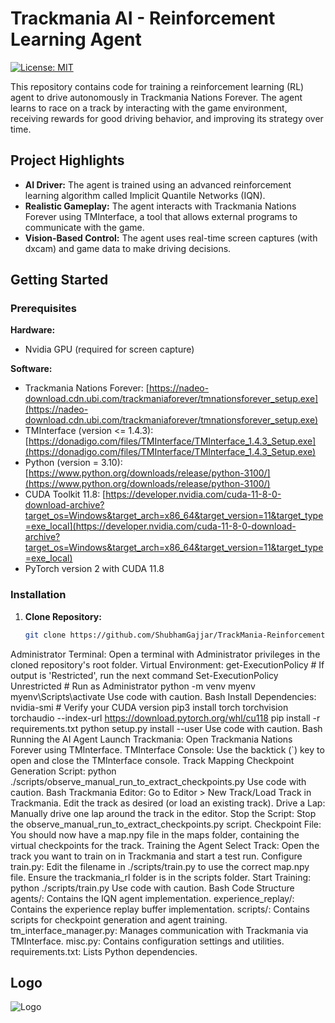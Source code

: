 # Trackmania AI - Reinforcement Learning Agent

[![License: MIT](https://img.shields.io/badge/License-MIT-yellow.svg)](https://opensource.org/licenses/MIT)

This repository contains code for training a reinforcement learning (RL) agent to drive autonomously in Trackmania Nations Forever. The agent learns to race on a track by interacting with the game environment, receiving rewards for good driving behavior, and improving its strategy over time.

## Project Highlights

* **AI Driver:** The agent is trained using an advanced reinforcement learning algorithm called Implicit Quantile Networks (IQN). 
* **Realistic Gameplay:** The agent interacts with Trackmania Nations Forever using TMInterface, a tool that allows external programs to communicate with the game.
* **Vision-Based Control:** The agent uses real-time screen captures (with dxcam) and game data to make driving decisions.

## Getting Started

### Prerequisites

**Hardware:**

* Nvidia GPU (required for screen capture)

**Software:**

* Trackmania Nations Forever: [https://nadeo-download.cdn.ubi.com/trackmaniaforever/tmnationsforever_setup.exe](https://nadeo-download.cdn.ubi.com/trackmaniaforever/tmnationsforever_setup.exe)
* TMInterface (version <= 1.4.3): [https://donadigo.com/files/TMInterface/TMInterface_1.4.3_Setup.exe](https://donadigo.com/files/TMInterface/TMInterface_1.4.3_Setup.exe)
* Python (version = 3.10): [https://www.python.org/downloads/release/python-3100/](https://www.python.org/downloads/release/python-3100/)
* CUDA Toolkit 11.8: [https://developer.nvidia.com/cuda-11-8-0-download-archive?target_os=Windows&target_arch=x86_64&target_version=11&target_type=exe_local](https://developer.nvidia.com/cuda-11-8-0-download-archive?target_os=Windows&target_arch=x86_64&target_version=11&target_type=exe_local)
* PyTorch version 2 with CUDA 11.8

### Installation

1. **Clone Repository:**
   ```bash
   git clone https://github.com/ShubhamGajjar/TrackMania-ReinforcementLearning.git
   ```
Administrator Terminal:
Open a terminal with Administrator privileges in the cloned repository's root folder.
Virtual Environment:
get-ExecutionPolicy       # If output is 'Restricted', run the next command
Set-ExecutionPolicy Unrestricted   # Run as Administrator
python -m venv myenv
myenv\Scripts\activate
Use code with caution.
Bash
Install Dependencies:
nvidia-smi              # Verify your CUDA version
pip3 install torch torchvision torchaudio --index-url https://download.pytorch.org/whl/cu118
pip install -r requirements.txt
python setup.py install --user
Use code with caution.
Bash
Running the AI Agent
Launch Trackmania: Open Trackmania Nations Forever using TMInterface.
TMInterface Console: Use the backtick (`) key to open and close the TMInterface console.
Track Mapping
Checkpoint Generation Script:
python ./scripts/observe_manual_run_to_extract_checkpoints.py
Use code with caution.
Bash
Trackmania Editor:
Go to Editor > New Track/Load Track in Trackmania.
Edit the track as desired (or load an existing track).
Drive a Lap: Manually drive one lap around the track in the editor.
Stop the Script: Stop the observe_manual_run_to_extract_checkpoints.py script.
Checkpoint File: You should now have a map.npy file in the maps folder, containing the virtual checkpoints for the track.
Training the Agent
Select Track: Open the track you want to train on in Trackmania and start a test run.
Configure train.py:
Edit the filename in ./scripts/train.py to use the correct map.npy file.
Ensure the trackmania_rl folder is in the scripts folder.
Start Training:
python ./scripts/train.py
Use code with caution.
Bash
Code Structure
agents/: Contains the IQN agent implementation.
experience_replay/: Contains the experience replay buffer implementation.
scripts/: Contains scripts for checkpoint generation and agent training.
tm_interface_manager.py: Manages communication with Trackmania via TMInterface.
misc.py: Contains configuration settings and utilities.
requirements.txt: Lists Python dependencies.


## Logo
![Logo](https://github.com/user-attachments/assets/846ba420-4b3e-40f6-acac-15138404fe36)
